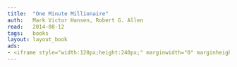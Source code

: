 ```yaml
---
title:	"One Minute Millionaire"
auth:	Mark Victor Hansen, Robert G. Allen
read:	2014-08-12
tags:	books
layout: layout_book
ads:
- <iframe style="width:120px;height:240px;" marginwidth="0" marginheight="0" scrolling="no" frameborder="0" src="//ws-na.amazon-adsystem.com/widgets/q?ServiceVersion=20070822&OneJS=1&Operation=GetAdHtml&MarketPlace=US&source=ss&ref=ss_til&ad_type=product_link&tracking_id=wojcadamkoszh-20&marketplace=amazon&region=US&placement=B002JCJ724&asins=B002JCJ724&linkId=ANHVLZHFVF2UXJNE&show_border=false&link_opens_in_new_window=true&price_color=333333&title_color=C00000&bg_color=FFFFFF"></iframe>
---
```


